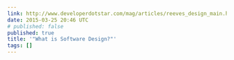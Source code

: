```yaml
---
link: http://www.developerdotstar.com/mag/articles/reeves_design_main.html
date: 2015-03-25 20:46 UTC
# published: false
published: true
title: '"What is Software Design?"'
tags: []
---
```



